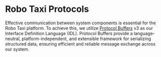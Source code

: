 # Robo Taxi Protocols

Effective communication between system components is essential for the Robo Taxi platform. To achieve this, we utilize [Protocol Buffers](https://github.com/protocolbuffers/protobuf) v3 as our Interface Definition Language (IDL). Protocol Buffers provide a language-neutral, platform-independent, and extensible framework for serializing structured data, ensuring efficient and reliable message exchange across our system.
